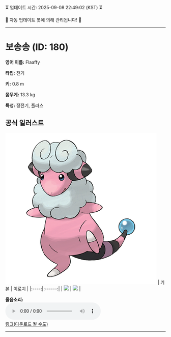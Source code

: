 
⏳ 업데이트 시간: 2025-09-08 22:49:02 (KST) ⏳

🤖 자동 업데이트 봇에 의해 관리됩니다! 🤖

---

# 보송송 (ID: 180)
**영어 이름:** Flaaffy

**타입:** 전기

**키:** 0.8 m

**몸무게:** 13.3 kg

**특성:** 정전기, 플러스

## 공식 일러스트
![](https://raw.githubusercontent.com/PokeAPI/sprites/master/sprites/pokemon/other/official-artwork/180.png)
| 기본 | 이로치 |
|:----:|:------:|
| <img src="http://play.pokemonshowdown.com/sprites/ani/flaaffy.gif" width="200"> | <img src="http://play.pokemonshowdown.com/sprites/ani-shiny/flaaffy.gif" width="200"> |

**울음소리:**<br><audio controls src="https://raw.githubusercontent.com/PokeAPI/cries/main/cries/pokemon/latest/180.ogg"></audio><br> [링크(다운로드 될 수도)](https://raw.githubusercontent.com/PokeAPI/cries/main/cries/pokemon/latest/180.ogg)


---
